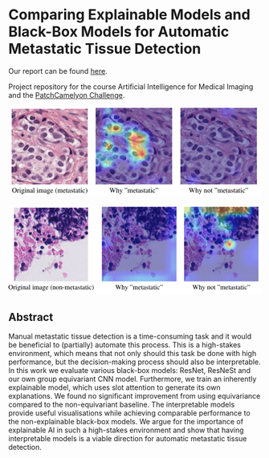 # Comparing Explainable Models and Black-Box Models for Automatic Metastatic Tissue Detection

Our report can be found [here](https://github.com/kayatb/AIMI_PCAM/blob/main/Report_PatchCamelyon.pdf).

Project repository for the course Artificial Intelligence for Medical Imaging and the [PatchCamelyon Challenge](https://patchcamelyon.grand-challenge.org/).


![metastatic](https://github.com/kayatb/AIMI_PCAM/blob/main/imgs/metastatic.png)

![non-metastatic](https://github.com/kayatb/AIMI_PCAM/blob/main/imgs/non-metastatic.png)

## Abstract
Manual metastatic tissue detection is a time-consuming task and it would be beneficial to (partially) automate this process. This is a high-stakes environment, which means that not only should this task be done with high performance, but the decision-making process should also be interpretable. In this work we evaluate various black-box models: ResNet, ResNeSt and our own group equivariant CNN model. Furthermore, we train an inherently explainable model, which uses slot attention to generate its own explanations. We found no significant improvement from using equivariance compared to the non-equivariant baseline. The interpretable models provide useful visualisations while achieving comparable performance to the non-explainable black-box models. We argue for the importance of explainable AI in such a high-stakes environment and show that having interpretable models is a viable direction for automatic metastatic tissue detection.
